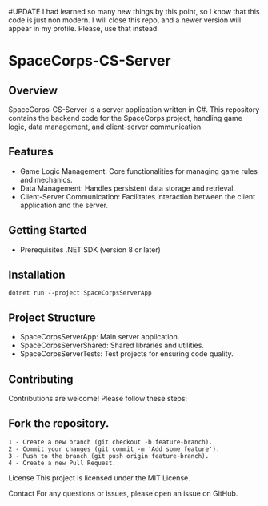 #UPDATE
I had learned so many new things by this point, so I know that this code is just non modern. I will close this repo, and a newer version will appear in my profile. Please, use that instead.

# SpaceCorps-CS-Server

## Overview
SpaceCorps-CS-Server is a server application written in C#. This repository contains the backend code for the SpaceCorps project, handling game logic, data management, and client-server communication.

## Features

 - Game Logic Management: Core functionalities for managing game rules and mechanics.
 - Data Management: Handles persistent data storage and retrieval.
 - Client-Server Communication: Facilitates interaction between the client application and the server.

## Getting Started

- Prerequisites
    .NET SDK (version 8 or later)
  
## Installation
```dotnet run --project SpaceCorpsServerApp```

## Project Structure
 - SpaceCorpsServerApp: Main server application.
 - SpaceCorpsServerShared: Shared libraries and utilities.
 - SpaceCorpsServerTests: Test projects for ensuring code quality.
   
## Contributing
Contributions are welcome! Please follow these steps:

## Fork the repository.
```
1 - Create a new branch (git checkout -b feature-branch).
2 - Commit your changes (git commit -m 'Add some feature').
3 - Push to the branch (git push origin feature-branch).
4 - Create a new Pull Request.
```
License
This project is licensed under the MIT License.

Contact
For any questions or issues, please open an issue on GitHub.
